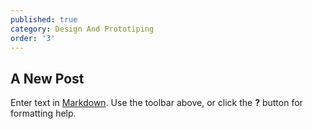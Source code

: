 ```yaml
---
published: true
category: Design And Prototiping
order: '3'
---
```

## A New Post

Enter text in [Markdown](http://daringfireball.net/projects/markdown/). Use the toolbar above, or click the **?** button for formatting help.
